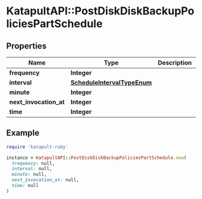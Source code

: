 # KatapultAPI::PostDiskDiskBackupPoliciesPartSchedule

## Properties

| Name | Type | Description | Notes |
| ---- | ---- | ----------- | ----- |
| **frequency** | **Integer** |  | [optional] |
| **interval** | [**ScheduleIntervalTypeEnum**](ScheduleIntervalTypeEnum.md) |  | [optional] |
| **minute** | **Integer** |  | [optional] |
| **next_invocation_at** | **Integer** |  | [optional] |
| **time** | **Integer** |  | [optional] |

## Example

```ruby
require 'katapult-ruby'

instance = KatapultAPI::PostDiskDiskBackupPoliciesPartSchedule.new(
  frequency: null,
  interval: null,
  minute: null,
  next_invocation_at: null,
  time: null
)
```

